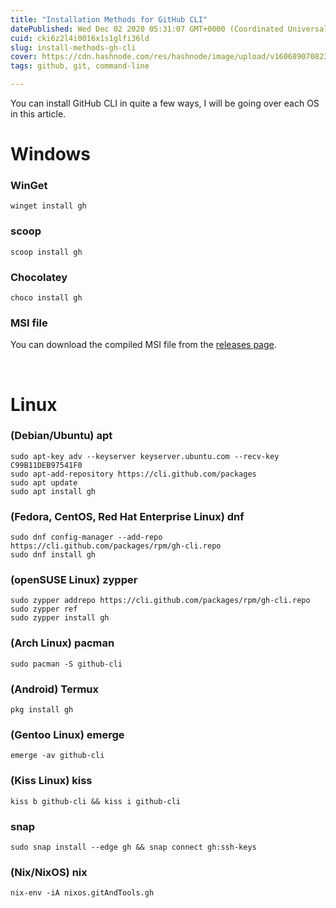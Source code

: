 ```yaml
---
title: "Installation Methods for GitHub CLI"
datePublished: Wed Dec 02 2020 05:31:07 GMT+0000 (Coordinated Universal Time)
cuid: cki6z2l4i0016x1s1glfi36ld
slug: install-methods-gh-cli
cover: https://cdn.hashnode.com/res/hashnode/image/upload/v1606890708238/yJNU2lUKB.jpeg
tags: github, git, command-line

---
```


You can install GitHub CLI in quite a few ways, I will be going over each OS in this article.
# Windows
### WinGet
```
winget install gh
```
### scoop
```
scoop install gh
```
### Chocolatey
```
choco install gh
```
### MSI file
You can download the compiled MSI file from the [releases page](https://github.com/cli/cli/releases/latest).

<br>

# Linux
### (Debian/Ubuntu) apt
```
sudo apt-key adv --keyserver keyserver.ubuntu.com --recv-key C99B11DEB97541F0
sudo apt-add-repository https://cli.github.com/packages
sudo apt update
sudo apt install gh
```
### (Fedora, CentOS, Red Hat Enterprise Linux) dnf
```
sudo dnf config-manager --add-repo https://cli.github.com/packages/rpm/gh-cli.repo
sudo dnf install gh
```
### (openSUSE Linux) zypper
```
sudo zypper addrepo https://cli.github.com/packages/rpm/gh-cli.repo
sudo zypper ref
sudo zypper install gh
```
### (Arch Linux) pacman
```
sudo pacman -S github-cli
```
### (Android) Termux
```
pkg install gh
```
### (Gentoo Linux) emerge
```
emerge -av github-cli
```
### (Kiss Linux) kiss
```
kiss b github-cli && kiss i github-cli
```
### snap
```
sudo snap install --edge gh && snap connect gh:ssh-keys
```
### (Nix/NixOS) nix
```
nix-env -iA nixos.gitAndTools.gh
```